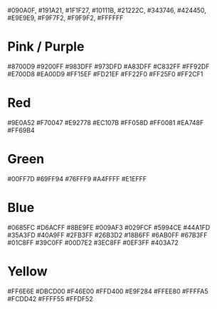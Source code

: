 #090A0F, #191A21, #1F1F27, #10111B, #21222C, #343746, #424450, #E9E9E9, #F9F7F2, #F9F9F2, #FFFFFF

# Pink / Purple
#8700D9
#9200FF
#983DFF
#973DFD
#A83DFF
#C832FF
#FF92DF
#E700D8
#EA00D9
#FF15EF
#FD21EF
#FF22F0
#FF25F0
#FF2CF1

# Red
#9E0A52
#F70047
#E92778
#EC107B
#FF058D
#FF0081
#EA748F
#FF69B4

# Green
#00FF7D
#69FF94
#76FFF9
#A4FFFF
#E1EFFF

# Blue
#0685FC
#D6ACFF
#8BE9FE
#009AF3
#029FCF
#5994CE
#44A1FD
#35A3FD
#40A9FF
#2FB3FF
#26B3D2
#18B6FF
#6AB0FF
#67B3FF
#01C8FF
#39C0FF
#00D7E2
#3EC8FF
#0EF3FF
#403A72

# Yellow
#FF6E6E
#DBCD00
#F46E00
#FFD400
#E9F284
#FFEE80
#FFFFA5
#FCDD42
#FFFF55
#FFDF52
